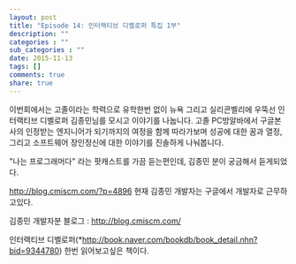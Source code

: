 ```yaml
---
layout: post
title: "Episode 14: 인터랙티브 디벨로퍼 특집 1부"
description: ""
categories : ""
sub_categories : ""
date: 2015-11-13
tags: []
comments: true
share: true
---
```


이번회에서는 고졸이라는 학력으로 유학한번 없이 뉴욕 그리고 실리콘벨리에 우뚝선 인터랙티브 디벨로퍼 김종민님를 모시고 이야기를 나눕니다. 고졸
PC방알바에서 구글본사의 인정받는 엔지니어가 되기까지의 여정을 함께 따라가보며 성공에 대한 꿈과 열정, 그리고 소프트웨어 장인정신에 대한
이야기를 진솔하게 나눠봅니다.

  

"나는 프로그래머다" 라는 팟캐스트를 가끔 듣는편인데, 김종민 분이 궁금해서 듣게되었다.

http://blog.cmiscm.com/?p=4896 현재 김종민 개발자는 구글에서 개발자로 근무하고있다.

김종민 개발자분 블로그 : http://blog.cmiscm.com/

  

인터랙티브 디벨로퍼(*http://book.naver.com/bookdb/book_detail.nhn?bid=9344780) 한번
읽어보고싶은 책이다.

